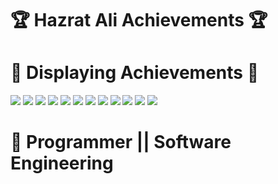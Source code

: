 # 🏆 Hazrat Ali Achievements 🏆

# 🏅 Displaying Achievements 🏅


<img src="images/iusachieve.png"/>
<img src="images/contest.jpeg"/>
<img src="images/achievement.jpg"/>
<img src="images/blackbelt.png"/>
<img src="images/pherolevel.jpg>
<img src="images/plevel2.png"/>
<img src="images/hackerrankproblemsolving.png"/>
<img src="images/Programming Foundation.jpg"/>
<img src="images/webdevelopment.jpeg"/>
<img src="images/java.jpeg"/>
<img src="images/python.jpeg"/>
<img src="images/hackerrank.png"/>
<img src="images/pytron.jpg>
<img src="images/jobplacement.jpg"/>




# 🚞 Programmer || Software Engineering

# 






